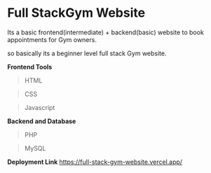# Full StackGym Website
 Its a basic frontend(intermediate) + backend(basic) website to book appointments for Gym owners.

so basically its a beginner level full stack Gym website.

**Frontend Tools**

> HTML

> CSS

> Javascript


**Backend and Database**

> PHP

> MySQL

**Deployment Link**
https://full-stack-gym-website.vercel.app/
